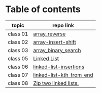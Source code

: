 # Table of contents
 | topic    | repo link                                                                                                                   |
|----------|-----------------------------------------------------------------------------------------------------------------------------|
| class 01 | [array_reverse](https://github.com/Yousef-010/data-structures-and-algorithms/blob/main/array-reverse/README.md)             |
 | class 02 | [array-insert-shift](https://github.com/Yousef-010/data-structures-and-algorithms/blob/main/array_insert_shift/README.md)   |
 | class 03 | [array_binary_search](https://github.com/Yousef-010/data-structures-and-algorithms/blob/main/array_binary_search/README.md) |
 | class 05 | [Linked List](https://github.com/Yousef-010/data-structures-and-algorithms/blob/main/linked_list/README.md)                 |
 | class 06 | [linked-list-insertions](https://github.com/Yousef-010/data-structures-and-algorithms/blob/main/linked_list/README.md)      |
 | class 07 | [linked-list-kth_from_end](https://github.com/Yousef-010/data-structures-and-algorithms/blob/main/linked_list/README.md)          |
 | class 08 | [Zip two linked lists.](https://github.com/Yousef-010/data-structures-and-algorithms/blob/e48173fd21fa8cebe25a07a2e1abb7b8f843e7b2/challengs/linkedList_zip/README.md)|

